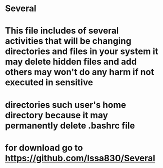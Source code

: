 # Several
# This file includes of several activities that will be changing directories and files in your system it may delete hidden files and add others may won't do any harm if not executed in sensitive 
# directories such user's home directory because it may permanently delete .bashrc file
# for download go to https://github.com/Issa830/Several
